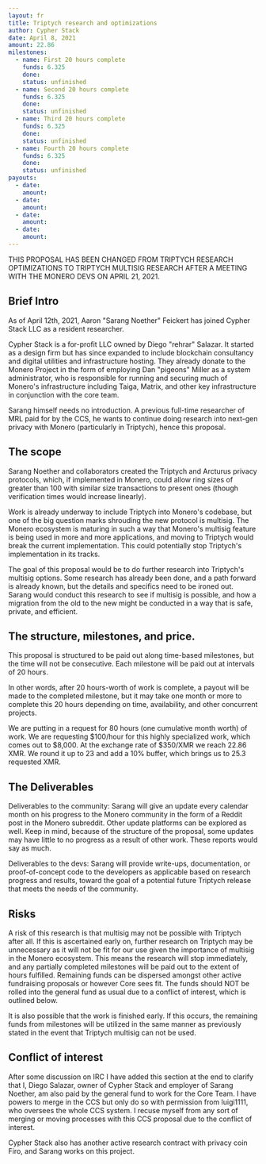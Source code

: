```yaml
---
layout: fr
title: Triptych research and optimizations
author: Cypher Stack
date: April 8, 2021
amount: 22.86
milestones:
  - name: First 20 hours complete
    funds: 6.325
    done:
    status: unfinished
  - name: Second 20 hours complete
    funds: 6.325
    done:
    status: unfinished
  - name: Third 20 hours complete
    funds: 6.325
    done:
    status: unfinished
  - name: Fourth 20 hours complete
    funds: 6.325
    done:
    status: unfinished
payouts:
  - date:
    amount:
  - date:
    amount:
  - date:
    amount:
  - date:
    amount:
---
```


THIS PROPOSAL HAS BEEN CHANGED FROM TRIPTYCH RESEARCH OPTIMIZATIONS TO TRIPTYCH MULTISIG RESEARCH AFTER A MEETING WITH THE MONERO DEVS ON APRIL 21, 2021.

## Brief Intro

As of April 12th, 2021, Aaron "Sarang Noether" Feickert has joined Cypher Stack LLC as a resident researcher.

Cypher Stack is a for-profit LLC owned by Diego "rehrar" Salazar. It started as a design firm but has since expanded to include blockchain consultancy and digital utilities and infrastructure hosting. They already donate to the Monero Project in the form of employing Dan "pigeons" Miller as a system administrator, who is responsible for running and securing much of Monero's infrastructure including Taiga, Matrix, and other key infrastructure in conjunction with the core team.

Sarang himself needs no introduction. A previous full-time researcher of MRL paid for by the CCS, he wants to continue doing research into next-gen privacy with Monero (particularly in Triptych), hence this proposal.

## The scope

Sarang Noether and collaborators created the Triptych and Arcturus privacy protocols, which, if implemented in Monero, could allow ring sizes of greater than 100 with similar size transactions to present ones (though verification times would increase linearly).

Work is already underway to include Triptych into Monero's codebase, but one of the big question marks shrouding the new protocol is multisig. The Monero ecosystem is maturing in such a way that Monero's multisig feature is being used in more and more applications, and moving to Triptych would break the current implementation. This could potentially stop Triptych's implementation in its tracks.

The goal of this proposal would be to do further research into Triptych's multisig options. Some research has already been done, and a path forward is already known, but the details and specifics need to be ironed out. Sarang would conduct this research to see if multisig is possible, and how a migration from the old to the new might be conducted in a way that is safe, private, and efficient.

## The structure, milestones, and price.

This proposal is structured to be paid out along time-based milestones, but the time will not be consecutive. Each milestone will be paid out at intervals of 20 hours.

In other words, after 20 hours-worth of work is complete, a payout will be made to the completed milestone, but it may take one month or more to complete this 20 hours depending on time, availability, and other concurrent projects.

We are putting in a request for 80 hours (one cumulative month worth) of work. We are requesting $100/hour for this highly specialized work, which comes out to $8,000. At the exchange rate of $350/XMR we reach 22.86 XMR. We round it up to 23 and add a 10% buffer, which brings us to 25.3 requested XMR.

## The Deliverables

Deliverables to the community: Sarang will give an update every calendar month on his progress to the Monero community in the form of a Reddit post in the Monero subreddit. Other update platforms can be explored as well. Keep in mind, because of the structure of the proposal, some updates may have little to no progress as a result of other work. These reports would say as much.

Deliverables to the devs: Sarang will provide write-ups, documentation, or proof-of-concept code to the developers as applicable based on research progress and results, toward the goal of a potential future Triptych release that meets the needs of the community.

## Risks

A risk of this research is that multisig may not be possible with Triptych after all. If this is ascertained early on, further research on Triptych may be unnecessary as it will not be fit for our use given the importance of multisig in the Monero ecosystem. This means the research will stop immediately, and any partially completed milestones will be paid out to the extent of hours fulfilled. Remaining funds can be dispersed amongst other active fundraising proposals or however Core sees fit. The funds should NOT be rolled into the general fund as usual due to a conflict of interest, which is outlined below.

It is also possible that the work is finished early. If this occurs, the remaining funds from milestones will be utilized in the same manner as previously stated in the event that Triptych multisig can not be used.

## Conflict of interest

After some discussion on IRC I have added this section at the end to clarify that I, Diego Salazar, owner of Cypher Stack and employer of Sarang Noether, am also paid by the general fund to work for the Core Team. I have powers to merge in the CCS but only do so with permission from luigi1111, who oversees the whole CCS system. I recuse myself from any sort of merging or moving processes with this CCS proposal due to the conflict of interest.

Cypher Stack also has another active research contract with privacy coin Firo, and Sarang works on this project.
